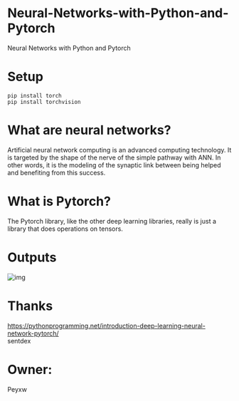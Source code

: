# Neural-Networks-with-Python-and-Pytorch
Neural Networks with Python and Pytorch
# Setup
```pip install torch```<br>
```pip install torchvision ```
# What are neural networks? 
Artificial neural network computing is an advanced computing technology. It is targeted by the shape of the nerve of the simple pathway with ANN. In other words, it is the modeling of the synaptic link between being helped and benefiting from this success.
# What is Pytorch?
The Pytorch library, like the other deep learning libraries, really is just a library that does operations on tensors.
# Outputs

![img](1.JPG)

# Thanks
https://pythonprogramming.net/introduction-deep-learning-neural-network-pytorch/<br>
sentdex
# Owner:
Peyxw
